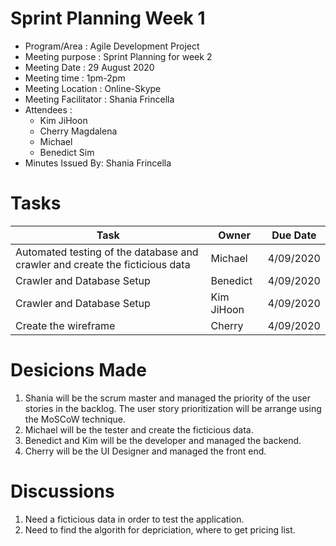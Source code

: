 # Sprint Planning Week 1

- Program/Area : Agile Development Project
- Meeting purpose : Sprint Planning for week 2
- Meeting Date : 29 August 2020
- Meeting time : 1pm-2pm
- Meeting Location : Online-Skype
- Meeting Facilitator : Shania Frincella
- Attendees : 
  - Kim JiHoon
  - Cherry Magdalena 
  - Michael
  - Benedict Sim
- Minutes Issued By: Shania Frincella

# Tasks

| Task                                          | Owner      | Due Date   |
|-----------------------------------------------|------------|------------|
| Automated testing of the database and crawler and create the ficticious data  | Michael    | 4/09/2020 |
| Crawler and Database Setup                    | Benedict   | 4/09/2020 |
| Crawler and Database Setup                    | Kim JiHoon | 4/09/2020 |
| Create the wireframe                          | Cherry     | 4/09/2020 |


# Desicions Made
1. Shania will be the scrum master and managed the priority of the user stories in the backlog. The user story prioritization will be arrange using the MoSCoW technique.
2. Michael will be the tester and create the ficticious data.
3. Benedict and Kim will be the developer and managed the backend.
4. Cherry will be the UI Designer and managed the front end.

# Discussions
1. Need a ficticious data in order to test the application.
2. Need to find the algorith for depriciation, where to get pricing list.
